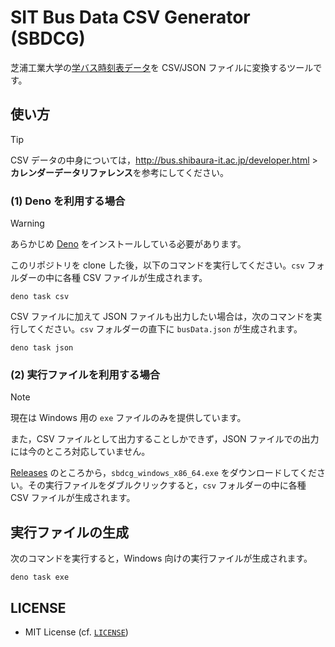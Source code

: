 # SIT Bus Data CSV Generator (SBDCG)

芝浦工業大学の[学バス時刻表データ](http://bus.shibaura-it.ac.jp/db/bus_data.json)を CSV/JSON ファイルに変換するツールです。

## 使い方

> [!TIP]
> CSV データの中身については，<http://bus.shibaura-it.ac.jp/developer.html> > **カレンダーデータリファレンス**を参考にしてください。

### (1) Deno を利用する場合

> [!WARNING]
> あらかじめ [Deno](https://deno.com/) をインストールしている必要があります。

このリポジトリを clone した後，以下のコマンドを実行してください。`csv` フォルダーの中に各種 CSV ファイルが生成されます。

```
deno task csv
```

CSV ファイルに加えて JSON ファイルも出力したい場合は，次のコマンドを実行してください。`csv` フォルダーの直下に `busData.json` が生成されます。

```
deno task json
```

### (2) 実行ファイルを利用する場合

> [!NOTE]
> 現在は Windows 用の `exe` ファイルのみを提供しています。
>
> また，CSV ファイルとして出力することしかできず，JSON ファイルでの出力には今のところ対応していません。

[Releases](https://github.com/Meiryo7743/sbdcg/releases/latest/) のところから，`sbdcg_windows_x86_64.exe` をダウンロードしてください。その実行ファイルをダブルクリックすると，`csv` フォルダーの中に各種 CSV ファイルが生成されます。

## 実行ファイルの生成

次のコマンドを実行すると，Windows 向けの実行ファイルが生成されます。

```
deno task exe
```

## LICENSE

- MIT License (cf. [`LICENSE`](LICENSE))
